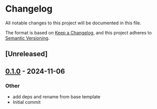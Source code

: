 # Changelog

All notable changes to this project will be documented in this file.

The format is based on [Keep a Changelog](https://keepachangelog.com/en/1.0.0/),
and this project adheres to [Semantic Versioning](https://semver.org/spec/v2.0.0.html).

## [Unreleased]

## [0.1.0](https://github.com/PlexSheep/netpulsed/releases/tag/v0.1.0) - 2024-11-06

### Other

- add deps and rename from base template
- Initial commit
